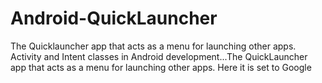 # Android-QuickLauncher
The Quicklauncher app that acts as a menu for launching other apps. 
Activity and Intent classes in Android development...The QuickLauncher app that acts as a menu for launching other apps. Here it is set to Google 
